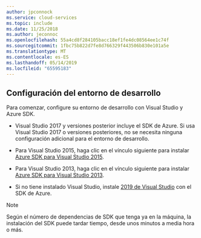 ```yaml
---
author: jpconnock
ms.service: cloud-services
ms.topic: include
ms.date: 11/25/2018
ms.author: jeconnoc
ms.openlocfilehash: 55a4cd8f284105bacc18ef1fe4dc08564ee1c74f
ms.sourcegitcommit: 1fbc75b822d7fe8d766329f443506b830e101a5e
ms.translationtype: MT
ms.contentlocale: es-ES
ms.lasthandoff: 05/14/2019
ms.locfileid: "65595183"
---
```

## <a name="setupdevenv"></a>Configuración del entorno de desarrollo
Para comenzar, configure su entorno de desarrollo con Visual Studio y Azure SDK.

* Visual Studio 2017 y versiones posterior incluye el SDK de Azure. Si usa Visual Studio 2017 o versiones posteriores, no se necesita ninguna configuración adicional para el entorno de desarrollo.
* Para Visual Studio 2015, haga clic en el vínculo siguiente para instalar [Azure SDK para Visual Studio 2015](https://go.microsoft.com/fwlink/?linkid=518003).
* Para Visual Studio 2013, haga clic en el vínculo siguiente para instalar [Azure SDK para Visual Studio 2013](https://go.microsoft.com/fwlink/?LinkID=324322).

* Si no tiene instalado Visual Studio, instale [2019 de Visual Studio](https://www.visualstudio.com/) con el SDK de Azure.

> [!NOTE]
> Según el número de dependencias de SDK que tenga ya en la máquina, la instalación del SDK puede tardar tiempo, desde unos minutos a media hora o más.
>
>
